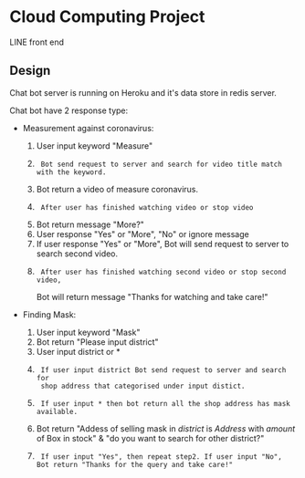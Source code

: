 

# Cloud Computing Project 

LINE front end

## Design 

Chat bot server is running on Heroku and it's data store in redis server.

Chat bot have 2 response type:

*  Measurement against coronavirus:
	1.	User input keyword "Measure"
	2.      Bot send request to server and search for video title match with the keyword. 
	3.	Bot return a video of measure coronavirus.
	4.      After user has finished watching video or stop video
	5.	Bot return message "More?"
	6.	User response "Yes" or "More", "No" or ignore message
	7.	If user response "Yes" or "More", Bot will send request to server to search second video.
	8.      After user has finished watching second video or stop second video,
		Bot will return message "Thanks for watching and take care!"

*  Finding Mask:
	1.	User input keyword "Mask"
	2.	Bot return "Please input district"
	3.	User input district or * 
	4.      If user input district Bot send request to server and search for 
	        shop address that categorised under input distict.
	5.      If user input * then bot return all the shop address has mask available.
	6.	Bot return "Addess of selling mask in *district* is *Address* with *amount* of Box in stock"
	        & "do you want to search for other district?"
	7.      If user input "Yes", then repeat step2. If user input "No", Bot return "Thanks for the query and take care!"
	

